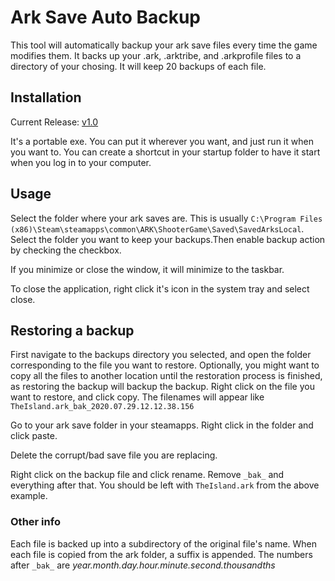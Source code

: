 # Ark Save Auto Backup
This tool will automatically backup your ark save files every time the game modifies them. It backs up your .ark, .arktribe, and .arkprofile files to a directory of your chosing. It will keep 20 backups of each file.

## Installation

Current Release: [v1.0](https://github.com/wheelsx/ArkSaveAutoBackup/releases/tag/v1.0)

It's a portable exe. You can put it wherever you want, and just run it when you want to. You can create a shortcut in your startup folder to have it start when you log in to your computer.

## Usage

Select the folder where your ark saves are. This is usually `C:\Program Files (x86)\Steam\steamapps\common\ARK\ShooterGame\Saved\SavedArksLocal`. Select the folder you want to keep your backups.Then enable backup action by checking the checkbox.

If you minimize or close the window, it will minimize to the taskbar.

To close the application, right click it's icon in the system tray and select close.

## Restoring a backup

First navigate to the backups directory you selected, and open the folder corresponding to the file you want to restore. Optionally, you might want to copy all the files to another location until the restoration process is finished, as restoring the backup will backup the backup. Right click on the file you want to restore, and click copy. The filenames will appear like `TheIsland.ark_bak_2020.07.29.12.12.38.156`

Go to your ark save folder in your steamapps. Right click in the folder and click paste.

Delete the corrupt/bad save file you are replacing.

Right click on the backup file and click rename. Remove `_bak_` and everything after that. You should be left with `TheIsland.ark` from the above example.

### Other info

Each file is backed up into a subdirectory of the original file's name. When each file is copied from the ark folder, a suffix is appended. The numbers after `_bak_` are _year.month.day.hour.minute.second.thousandths_
